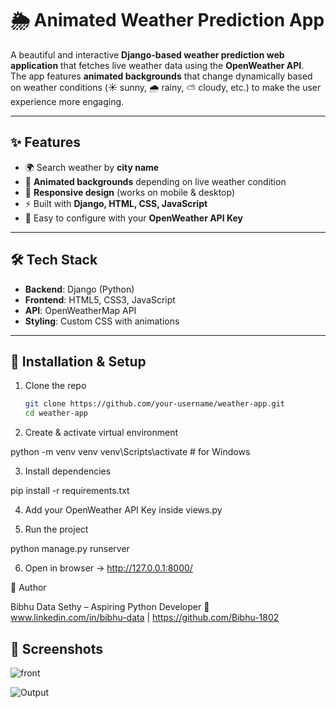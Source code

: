 # 🌦️ Animated Weather Prediction App  

A beautiful and interactive **Django-based weather prediction web application** that fetches live weather data using the **OpenWeather API**.  
The app features **animated backgrounds** that change dynamically based on weather conditions (☀️ sunny, 🌧️ rainy, ⛅ cloudy, etc.) to make the user experience more engaging.  

---

## ✨ Features
- 🌍 Search weather by **city name**
- 🎨 **Animated backgrounds** depending on live weather condition  
- 📱 **Responsive design** (works on mobile & desktop)  
- ⚡ Built with **Django, HTML, CSS, JavaScript**  
- 🔑 Easy to configure with your **OpenWeather API Key**  

---

## 🛠️ Tech Stack
- **Backend**: Django (Python)  
- **Frontend**: HTML5, CSS3, JavaScript  
- **API**: OpenWeatherMap API  
- **Styling**: Custom CSS with animations  

---

## 🚀 Installation & Setup
1. Clone the repo  
   ```bash
   git clone https://github.com/your-username/weather-app.git
   cd weather-app
2. Create & activate virtual environment

python -m venv venv
venv\Scripts\activate   # for Windows

3. Install dependencies

pip install -r requirements.txt

4. Add your OpenWeather API Key inside views.py

5. Run the project

python manage.py runserver

6. Open in browser → http://127.0.0.1:8000/

👤 Author

Bibhu Data Sethy – Aspiring Python Developer
🔗 www.linkedin.com/in/bibhu-data
 | https://github.com/Bibhu-1802
 
## 📸 Screenshots
![front](https://github.com/user-attachments/assets/8ad5b170-c48d-463f-970c-018a0f1ec1df)

![Output](https://github.com/user-attachments/assets/06c499b9-6c60-4f09-af7f-cea41ceecbe7)


